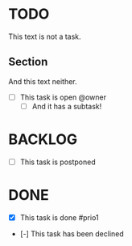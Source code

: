 # TODO

This text is not a task.

## Section

And this text neither.

- [ ] This task is open @owner
  - [ ] And it has a subtask!

# BACKLOG

- [ ] This task is postponed

# DONE

- [x] This task is done #prio1
- [-] This task has been declined